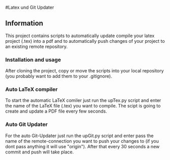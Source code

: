 #Latex und Git Updater

## Information
This project contains scripts to automatically update compile your latex project (.tex) into a pdf and to automatically push changes of your project to an existing remote repository.

### Installation and usage
After cloning the project, copy or move the scripts into your local repository (you probably want to add them to your .gitignore).

### Auto LaTeX compiler
To start the automatic LaTeX comiler just run the upTex.py script and enter the name of the LaTeX file (.tex) you want to compile. The scipt is going to create and update a PDF file every few seconds.

### Auto Git Updater
For the auto Git-Updater just run the upGit.py script and enter pass the name of the remote-connection you want to push your changes to (if you dont pass anything it will use "origin"). After that every 30 seconds a new commit and push will take place.
